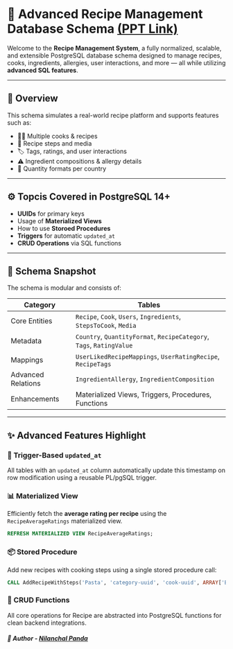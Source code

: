 # 🍳 Advanced Recipe Management Database Schema [(PPT Link)](https://www.canva.com/design/DAGueUDk5TQ/TrDUEdv2IZiqcUwB2YAVNQ/edit?utm_content=DAGueUDk5TQ&utm_campaign=designshare&utm_medium=link2&utm_source=sharebutton)

Welcome to the **Recipe Management System**, a fully normalized, scalable, and extensible PostgreSQL database schema designed to manage recipes, cooks, ingredients, allergies, user interactions, and more — all while utilizing **advanced SQL features**.

---

## 📘 Overview

This schema simulates a real-world recipe platform and supports features such as:

- 🧑‍🍳 Multiple cooks & recipes
- 🥘 Recipe steps and media
- 🏷️ Tags, ratings, and user interactions
- ⚠️ Ingredient compositions & allergy details
- 📐 Quantity formats per country

---

## ⚙️ Topcis Covered in **PostgreSQL** 14+
- **UUIDs** for primary keys
- Usage of **Materialized Views**
- How to use **Storoed Procedures**
- **Triggers** for automatic `updated_at`
- **CRUD Operations** via SQL functions

---

## 🧱 Schema Snapshot

The schema is modular and consists of:

| Category           | Tables                                                                 |
|--------------------|------------------------------------------------------------------------|
| Core Entities       | `Recipe`, `Cook`, `Users`, `Ingredients`, `StepsToCook`, `Media`       |
| Metadata            | `Country`, `QuantityFormat`, `RecipeCategory`, `Tags`, `RatingValue`   |
| Mappings            | `UserLikedRecipeMappings`, `UserRatingRecipe`, `RecipeTags`            |
| Advanced Relations  | `IngredientAllergy`, `IngredientComposition`                            |
| Enhancements        | Materialized Views, Triggers, Procedures, Functions                     |

---

## ✨ Advanced Features Highlight

### 🔁 Trigger-Based `updated_at`
All tables with an `updated_at` column automatically update this timestamp on row modification using a reusable PL/pgSQL trigger.

### 📊 Materialized View
Efficiently fetch the **average rating per recipe** using the `RecipeAverageRatings` materialized view.

```sql
REFRESH MATERIALIZED VIEW RecipeAverageRatings;
```

### 📦 Stored Procedure
Add new recipes with cooking steps using a single stored procedure call:

```sql
CALL AddRecipeWithSteps('Pasta', 'category-uuid', 'cook-uuid', ARRAY['Boil water'], ARRAY['Bring water to boil']);
```

### 🧾 CRUD Functions
All core operations for Recipe are abstracted into PostgreSQL functions for clean backend integrations.


##### 📌 Author - [Nilanchal Panda](https://www.linkedin.com/in/nilanchal-panda/)
